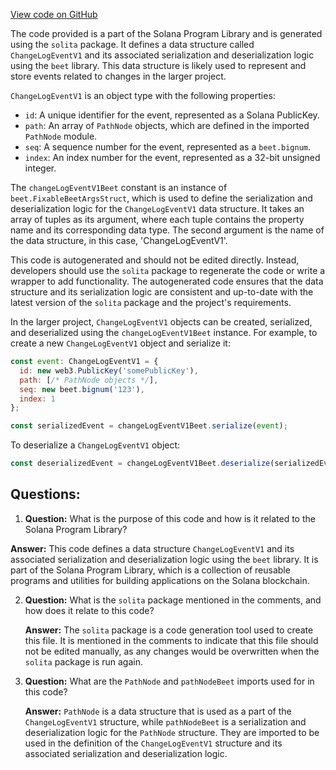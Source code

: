 [View code on GitHub](https://github.com/solana-labs/solana-program-library/account-compression/sdk/src/generated/types/ChangeLogEventV1.ts)

The code provided is a part of the Solana Program Library and is generated using the `solita` package. It defines a data structure called `ChangeLogEventV1` and its associated serialization and deserialization logic using the `beet` library. This data structure is likely used to represent and store events related to changes in the larger project.

`ChangeLogEventV1` is an object type with the following properties:

- `id`: A unique identifier for the event, represented as a Solana PublicKey.
- `path`: An array of `PathNode` objects, which are defined in the imported `PathNode` module.
- `seq`: A sequence number for the event, represented as a `beet.bignum`.
- `index`: An index number for the event, represented as a 32-bit unsigned integer.

The `changeLogEventV1Beet` constant is an instance of `beet.FixableBeetArgsStruct`, which is used to define the serialization and deserialization logic for the `ChangeLogEventV1` data structure. It takes an array of tuples as its argument, where each tuple contains the property name and its corresponding data type. The second argument is the name of the data structure, in this case, 'ChangeLogEventV1'.

This code is autogenerated and should not be edited directly. Instead, developers should use the `solita` package to regenerate the code or write a wrapper to add functionality. The autogenerated code ensures that the data structure and its serialization logic are consistent and up-to-date with the latest version of the `solita` package and the project's requirements.

In the larger project, `ChangeLogEventV1` objects can be created, serialized, and deserialized using the `changeLogEventV1Beet` instance. For example, to create a new `ChangeLogEventV1` object and serialize it:

```javascript
const event: ChangeLogEventV1 = {
  id: new web3.PublicKey('somePublicKey'),
  path: [/* PathNode objects */],
  seq: new beet.bignum('123'),
  index: 1
};

const serializedEvent = changeLogEventV1Beet.serialize(event);
```

To deserialize a `ChangeLogEventV1` object:

```javascript
const deserializedEvent = changeLogEventV1Beet.deserialize(serializedEvent);
```
## Questions: 
 1. **Question:** What is the purpose of this code and how is it related to the Solana Program Library?

   **Answer:** This code defines a data structure `ChangeLogEventV1` and its associated serialization and deserialization logic using the `beet` library. It is part of the Solana Program Library, which is a collection of reusable programs and utilities for building applications on the Solana blockchain.

2. **Question:** What is the `solita` package mentioned in the comments, and how does it relate to this code?

   **Answer:** The `solita` package is a code generation tool used to create this file. It is mentioned in the comments to indicate that this file should not be edited manually, as any changes would be overwritten when the `solita` package is run again.

3. **Question:** What are the `PathNode` and `pathNodeBeet` imports used for in this code?

   **Answer:** `PathNode` is a data structure that is used as a part of the `ChangeLogEventV1` structure, while `pathNodeBeet` is a serialization and deserialization logic for the `PathNode` structure. They are imported to be used in the definition of the `ChangeLogEventV1` structure and its associated serialization and deserialization logic.